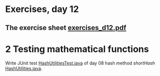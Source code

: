 # Exercises, day 12

## The exercise sheet [exercises_d12.pdf](exercises_d12.pdf) 

# 2 Testing mathematical functions

Write JUnit test [HashUtilitiesTest.java](src/HashUtilitiesTest.java) of day 08 
hash method *shortHash* [HashUtilities.java](src/HashUtilities.java).


